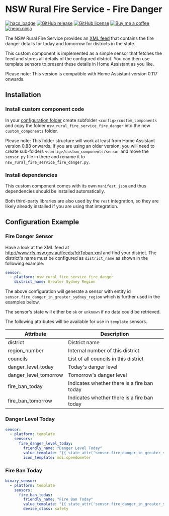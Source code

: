 # NSW Rural Fire Service - Fire Danger

[![hacs_badge](https://img.shields.io/badge/HACS-Custom-orange.svg)](https://github.com/custom-components/hacs)
[![GitHub release](https://img.shields.io/github/release/exxamalte/home-assistant-custom-components-nsw-rural-fire-service-fire-danger)](https://gitHub.com/exxamalte/home-assistant-custom-components-nsw-rural-fire-service-fire-danger/releases/)
[![GitHub license](https://img.shields.io/github/license/exxamalte/home-assistant-custom-components-nsw-rural-fire-service-fire-danger)](https://github.com/exxamalte/home-assistant-custom-components-nsw-rural-fire-service-fire-danger/blob/master/LICENSE)
[![Buy me a coffee](https://img.shields.io/badge/buy%20me%20a%20coffee-donate-yellow.svg)](https://www.buymeacoffee.com/neonninja)
[![neon.ninja](https://img.shields.io/badge/blog-neon.ninja-blue)](https://neon.ninja/2019/02/fire-danger-rating/)

The NSW Rural Fire Service provides an [XML feed](http://www.rfs.nsw.gov.au/feeds/fdrToban.xml) that contains the fire danger
details for today and tomorrow for districts in the state.

This custom component is implemented as a simple sensor that fetches the feed
and stores all details of the configured district. You can then use template
sensors to present these details in Home Assistant as you like.

Please note: This version is compatible with Home Assistant version 0.117 onwards.

## Installation

### Install custom component code
In your [configuration folder](https://www.home-assistant.io/docs/configuration/)
create subfolder `<config>/custom_components` and copy the folder
`nsw_rural_fire_service_fire_danger` into the new `custom_components` folder.

Please note: This folder structure will work at least from Home Assistant 
version 0.88 onwards. If you are using an older version, you will need to create
sub-folders `<config>/custom_components/sensor` and move the `sensor.py` file
in there and rename it to `nsw_rural_fire_service_fire_danger.py`.

### Install dependencies
This custom component comes with its own `manifest.json` and thus dependencies
should be installed automatically. 

Both third-party libraries are also used by the `rest` integration, so they
are likely already installed if you are using that integration.


## Configuration Example


### Fire Danger Sensor

Have a look at the XML feed at http://www.rfs.nsw.gov.au/feeds/fdrToban.xml
and find your district. The district's name must be configured as 
`district_name` as shown in the following example:

```yaml
sensor:
  - platform: nsw_rural_fire_service_fire_danger
    district_name: Greater Sydney Region
```

The above configuration will generate a sensor with entity id 
`sensor.fire_danger_in_greater_sydney_region` which is further used in the
examples below.

The sensor's state will either be `ok` or `unknown` if no data could be retrieved.

The following attributes will be available for use in `template` sensors.

| Attribute             | Description                                 |
|-----------------------|---------------------------------------------|
| district              | District name                               |
| region_number         | Internal number of this district            |
| councils              | List of all councils in this district       |
| danger_level_today    | Today's danger level                        |
| danger_level_tomorrow | Tomorrow's danger level                     |
| fire_ban_today        | Indicates whether there is a fire ban today |
| fire_ban_tomorrow     | Indicates whether there is a fire ban today |


### Danger Level Today

```yaml
sensor:
  - platform: template
    sensors:
      fire_danger_level_today:
        friendly_name: "Danger Level Today"
        value_template: "{{ state_attr('sensor.fire_danger_in_greater_sydney_region', 'danger_level_today') }}"
        icon_template: mdi:speedometer
```

### Fire Ban Today
```yaml
binary_sensor:
  - platform: template
    sensors:
      fire_ban_today:
        friendly_name: "Fire Ban Today"
        value_template: "{{ state_attr('sensor.fire_danger_in_greater_sydney_region', 'fire_ban_today') }}"
        device_class: safety
```
